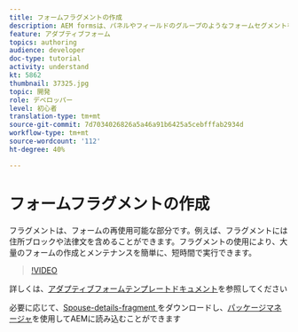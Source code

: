 ```yaml
---
title: フォームフラグメントの作成
description: AEM formsは、パネルやフィールドのグループのようなフォームセグメントを1回だけ作成し、アダプティブフォーム間で再利用する便利なメカニズムを備えています。
feature: アダプティブフォーム
topics: authoring
audience: developer
doc-type: tutorial
activity: understand
kt: 5862
thumbnail: 37325.jpg
topic: 開発
role: デベロッパー
level: 初心者
translation-type: tm+mt
source-git-commit: 7d7034026826a5a46a91b6425a5cebfffab2934d
workflow-type: tm+mt
source-wordcount: '112'
ht-degree: 40%

---
```



# フォームフラグメントの作成

フラグメントは、フォームの再使用可能な部分です。例えば、フラグメントには住所ブロックや法律文を含めることができます。フラグメントの使用により、大量のフォームの作成とメンテナンスを簡単に、短時間で実行できます。


>[!VIDEO](https://video.tv.adobe.com/v/37325/quality=9)



詳しくは、[アダプティブフォームテンプレートドキュメント](https://docs.adobe.com/content/help/en/experience-manager-65/forms/adaptive-forms-basic-authoring/adaptive-form-fragments.html)を参照してください

必要に応じて、[Spouse-details-fragment ](assets/spouse-details-fragment.zip)をダウンロードし、[パッケージマネージャ](http://localhost:4502/crx/packmgr/index.jsp)を使用してAEMに読み込むことができます





